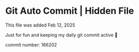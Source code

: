 # Git Auto Commit | Hidden File

This file was added Feb 12, 2025

Just for fun and keeping my daily git commit active 🤪

commit number: 166202
